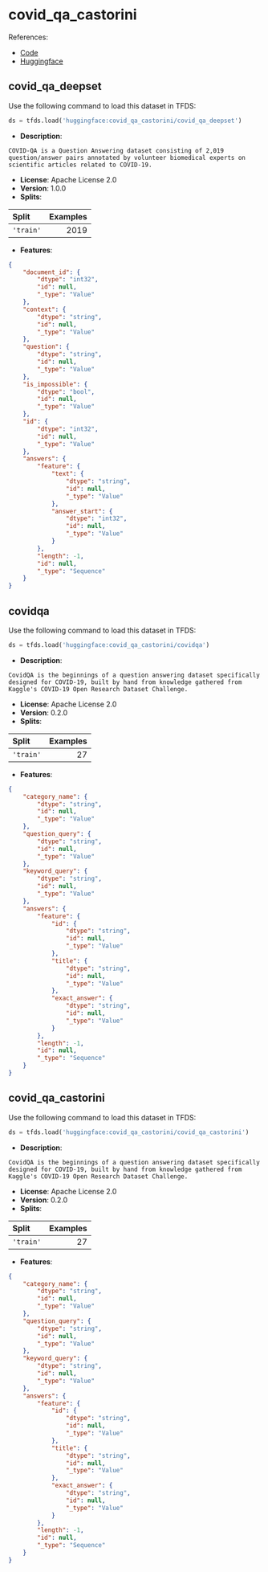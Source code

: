 # covid_qa_castorini

References:

*   [Code](https://github.com/huggingface/datasets/blob/master/datasets/covid_qa_castorini)
*   [Huggingface](https://huggingface.co/datasets/covid_qa_castorini)


## covid_qa_deepset


Use the following command to load this dataset in TFDS:

```python
ds = tfds.load('huggingface:covid_qa_castorini/covid_qa_deepset')
```

*   **Description**:

```
COVID-QA is a Question Answering dataset consisting of 2,019 question/answer pairs annotated by volunteer biomedical experts on scientific articles related to COVID-19.
```

*   **License**: Apache License 2.0
*   **Version**: 1.0.0
*   **Splits**:

Split  | Examples
:----- | -------:
`'train'` | 2019

*   **Features**:

```json
{
    "document_id": {
        "dtype": "int32",
        "id": null,
        "_type": "Value"
    },
    "context": {
        "dtype": "string",
        "id": null,
        "_type": "Value"
    },
    "question": {
        "dtype": "string",
        "id": null,
        "_type": "Value"
    },
    "is_impossible": {
        "dtype": "bool",
        "id": null,
        "_type": "Value"
    },
    "id": {
        "dtype": "int32",
        "id": null,
        "_type": "Value"
    },
    "answers": {
        "feature": {
            "text": {
                "dtype": "string",
                "id": null,
                "_type": "Value"
            },
            "answer_start": {
                "dtype": "int32",
                "id": null,
                "_type": "Value"
            }
        },
        "length": -1,
        "id": null,
        "_type": "Sequence"
    }
}
```



## covidqa


Use the following command to load this dataset in TFDS:

```python
ds = tfds.load('huggingface:covid_qa_castorini/covidqa')
```

*   **Description**:

```
CovidQA is the beginnings of a question answering dataset specifically designed for COVID-19, built by hand from knowledge gathered from Kaggle's COVID-19 Open Research Dataset Challenge.
```

*   **License**: Apache License 2.0
*   **Version**: 0.2.0
*   **Splits**:

Split  | Examples
:----- | -------:
`'train'` | 27

*   **Features**:

```json
{
    "category_name": {
        "dtype": "string",
        "id": null,
        "_type": "Value"
    },
    "question_query": {
        "dtype": "string",
        "id": null,
        "_type": "Value"
    },
    "keyword_query": {
        "dtype": "string",
        "id": null,
        "_type": "Value"
    },
    "answers": {
        "feature": {
            "id": {
                "dtype": "string",
                "id": null,
                "_type": "Value"
            },
            "title": {
                "dtype": "string",
                "id": null,
                "_type": "Value"
            },
            "exact_answer": {
                "dtype": "string",
                "id": null,
                "_type": "Value"
            }
        },
        "length": -1,
        "id": null,
        "_type": "Sequence"
    }
}
```



## covid_qa_castorini


Use the following command to load this dataset in TFDS:

```python
ds = tfds.load('huggingface:covid_qa_castorini/covid_qa_castorini')
```

*   **Description**:

```
CovidQA is the beginnings of a question answering dataset specifically designed for COVID-19, built by hand from knowledge gathered from Kaggle's COVID-19 Open Research Dataset Challenge.
```

*   **License**: Apache License 2.0
*   **Version**: 0.2.0
*   **Splits**:

Split  | Examples
:----- | -------:
`'train'` | 27

*   **Features**:

```json
{
    "category_name": {
        "dtype": "string",
        "id": null,
        "_type": "Value"
    },
    "question_query": {
        "dtype": "string",
        "id": null,
        "_type": "Value"
    },
    "keyword_query": {
        "dtype": "string",
        "id": null,
        "_type": "Value"
    },
    "answers": {
        "feature": {
            "id": {
                "dtype": "string",
                "id": null,
                "_type": "Value"
            },
            "title": {
                "dtype": "string",
                "id": null,
                "_type": "Value"
            },
            "exact_answer": {
                "dtype": "string",
                "id": null,
                "_type": "Value"
            }
        },
        "length": -1,
        "id": null,
        "_type": "Sequence"
    }
}
```


